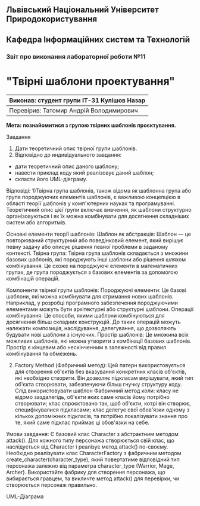 ## Львівський Національний Університет Природокористування
## Кафедра Інформаційних систем та Технологій



### Звіт про виконання лабораторної роботи №11
# "Твірні шаблони проектування"



| Виконав: студент групи ІТ-31 Кулішов Назар     |
|----------------------------------------------|
| Перевірив: Татомир Андрій Володимирович      |


**Мета: познайомитися з групою твірних шаблонів проєктування.**


Завдання

1. Дати теоретичний опис твірної групи шаблонів.
2. Відповідно до индивідуального завдання:
- дати теоретичний опис даного шаблону;
- навести приклад коду який реалізовує даний шаблон;
- скласти його UML-діяграму.

Відповіді:
 1)Твірна група шаблонів, також відома як шаблонна група або група породжуючих елементів шаблонів, є важливою концепцією в області теорії шаблонів у комп'ютерних науках та програмуванні. Теоретичний опис цієї групи включає вивчення, як шаблони структурно організовуються і як їх можна комбінувати для досягнення складніших систем або алгоритмів.

 Основні елементи теорії шаблонів:
Шаблон як абстракція: Шаблон — це повторюваний структурний або поведінковий елемент, який вирішує певну задачу або описує рішення певної проблеми в заданому контексті.
 Твірна група: Твірна група шаблонів складається з множини базових шаблонів, які породжують інші шаблони або рішення шляхом комбінування. Це схоже на породжуючі елементи в математичних групах, де група породжується з базових елементів за допомогою комбінацій операцій.
    
  Компоненти твірної групи шаблонів:
 Породжуючі елементи: Це базові шаблони, які можна комбінувати для отримання нових шаблонів. Наприклад, у розробці програмного забезпечення породжуючими елементами можуть бути архітектурні або структурні шаблони.
 Операції комбінування: Це способи, якими шаблони комбінуються для досягнення більш складних конструкцій. До таких операцій можуть належати композиція, наслідування, делегування, що дозволяють будувати нові шаблони з існуючих.
 Простір шаблонів: Це множина всіх можливих шаблонів, які можна утворити з комбінації базових шаблонів. Простір є кінцевим або нескінченним в залежності від правил комбінування та обмежень.

 2) Factory Method (Фабричний метод):
Цей патерн використовується для створення об'єктів без вказування конкретних класів об'єктів, які необхідно створити. Він дозволяє підкласам вирішувати, який тип об'єкта створювати, забезпечуючи більш гнучку структуру коду.
Слід використовувати шаблон Фабричний метод коли:
класу не відомо заздалегідь, об'єкти яких саме класів йому потрібно створювати;
клас спроєктовано так, щоб об'єкти, котрі він створює, специфікувалися підкласами;
клас делегує свої обов'язки одному з кількох допоміжних підкласів, та потрібно локалізувати знання про те, який саме підклас приймає ці обов'язки на себе.

Умови завдання:
Є базовий клас Character з абстрактним методом attack().
Для кожного типу персонажа створюється свій клас, що наслідується від Character і реалізує метод attack() по-своєму.
Необхідно реалізувати клас CharacterFactory з фабричним методом create_character(character_type), який повертатиме відповідний тип персонажа залежно від параметра character_type (Warrior, Mage, Archer).
Використайте фабрику для створення персонажа, що вибирається гравцем, та викличте метод attack() для перевірки, чи створюється персонаж правильно.

UML-Діаграма





 
